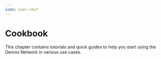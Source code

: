 ```yaml
---
icon: user-chef
---
```


# Cookbook

This chapter contains tutorials and quick guides to help you start using the Demos Network in various use cases.
